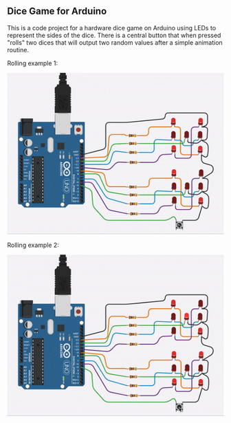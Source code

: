 ## Dice Game for Arduino

This is a code project for a hardware dice game on Arduino using LEDs to represent the sides of the dice.
There is a central button that when pressed "rolls" two dices that will output two random values after a simple animation routine.

Rolling example 1:

![](imgs/throw_1.gif)

Rolling example 2:

![](imgs/throw_2.gif)